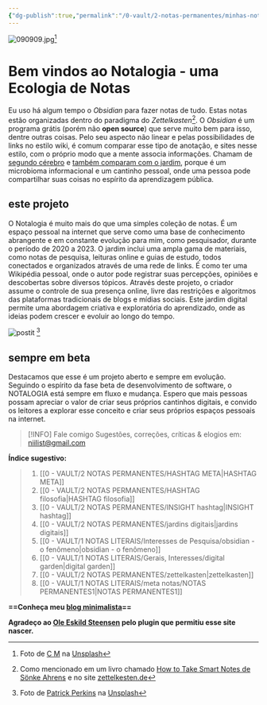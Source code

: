 ```yaml
---
{"dg-publish":true,"permalink":"/0-vault/2-notas-permanentes/minhas-notas-disponiveis-em-um-site-novo/","tags":["meta","zettelkasten","jardimdigital","academia","interessesgerais","pesquisa","PKM","gardenEntry","gardenEntry"],"dgHomeLink":true,"dgShowLocalGraph":true,"dgShowFileTree":true,"dgEnableSearch":true,"noteIcon":""}
---
```


![090909.jpg](https://mataroa.blog/images/9a181eea.jpeg)[^1]
#  Bem vindos ao Notalogia - uma Ecologia de Notas

Eu uso há algum tempo o *Obsidian* para fazer notas de tudo. Estas notas estão organizadas dentro do paradigma do *Zettelkasten*[^2]. O *Obsidian* é um programa grátis (porém não **open source**) que serve muito bem para isso, dentre outras coisas. Pelo seu aspecto não linear e pelas possibilidades de links no estilo wiki, é comum comparar esse tipo de anotação, e sites nesse estilo, com o próprio modo que a mente associa informações. Chamam de [segundo cérebro](https://www.youtube.com/watch?v=M49dw8KZGmA) e [também comparam com o jardim](https://notes.andymatuschak.org/About_these_notes), porque é um microbioma informacional e um cantinho pessoal, onde uma pessoa pode compartilhar suas coisas no espírito da aprendizagem pública. 

## este projeto

O Notalogia é muito mais do que uma simples coleção de notas. É um espaço pessoal na internet que serve como uma base de conhecimento abrangente e em constante evolução para mim, como pesquisador, durante o período de 2020 a 2023. O jardim inclui uma ampla gama de materiais, como notas de pesquisa, leituras online e guias de estudo, todos conectados e organizados através de uma rede de links. É como ter uma Wikipédia pessoal, onde o autor pode registrar suas percepções, opiniões e descobertas sobre diversos tópicos. Através deste projeto, o criador assume o controle de sua presença online, livre das restrições e algoritmos das plataformas tradicionais de blogs e mídias sociais. Este jardim digital permite uma abordagem criativa e exploratória do aprendizado, onde as ideias podem crescer e evoluir ao longo do tempo.

![postit](https://i.postimg.cc/02kNDXhK/patrick-perkins-ETRPjvb0-KM0-unsplash.jpg)
[^3]
## sempre em beta

Destacamos que esse é um projeto aberto e sempre em evolução. Seguindo o espírito da fase beta de desenvolvimento de software, o NOTALOGIA está sempre em fluxo e mudança. Espero que mais pessoas possam apreciar o valor de criar seus próprios cantinhos digitais, e convido os leitores a explorar esse conceito e criar seus próprios espaços pessoais na internet. 


> [!INFO] Fale comigo
> Sugestões, correções, críticas & elogios em: [niilist@gmail.com](mailto:niilist@gmail.com)

**Índice sugestivo:**

> 1. [[0 - VAULT/2 NOTAS PERMANENTES/HASHTAG META\|HASHTAG META]]
> 2. [[0 - VAULT/2 NOTAS PERMANENTES/HASHTAG filosofia\|HASHTAG filosofia]]
> 3. [[0 - VAULT/2 NOTAS PERMANENTES/INSIGHT hashtag\|INSIGHT hashtag]]
> 4. [[0 - VAULT/2 NOTAS PERMANENTES/jardins digitais\|jardins digitais]]
> 5. [[0 - VAULT/1 NOTAS LITERAIS/Interesses de Pesquisa/obsidian - o fenômeno\|obsidian - o fenômeno]]
> 6. [[0 - VAULT/1 NOTAS LITERAIS/Gerais, Interesses/digital garden\|digital garden]]
> 7. [[0 - VAULT/2 NOTAS PERMANENTES/zettelkasten\|zettelkasten]]
> 8. [[0 - VAULT/1 NOTAS LITERAIS/meta notas/NOTAS PERMANENTES1\|NOTAS PERMANENTES1]]

**==Conheça meu [blog minimalista](https://blog.walker.eco.br/)==**

**Agradeço ao [Ole Eskild Steensen](https://github.com/oleeskild/obsidian-digital-garden) pelo plugin que permitiu esse site nascer.**

[^1]: Foto de <a href="https://unsplash.com/pt-br/@ubahnverleih?utm_content=creditCopyText&utm_medium=referral&utm_source=unsplash">C M</a> na <a href="https://unsplash.com/pt-br/fotografias/livros-nas-prateleiras-no-quarto-X_j3b4rqnlk?utm_content=creditCopyText&utm_medium=referral&utm_source=unsplash">Unsplash</a>
[^2]: Como mencionado em um livro chamado [How to Take Smart Notes de Sönke Ahrens](https://www.amazon.com.br/How-Take-Smart-Notes-Technique/dp/3982438802) e no site [zettelkesten.de](https://zettelkasten.de/)
[^3]: Foto de [Patrick Perkins](https://unsplash.com/pt-br/@patrickperkins?utm_content=creditCopyText&utm_medium=referral&utm_source=unsplash) na [Unsplash](https://unsplash.com/pt-br/fotografias/assorted-notepads-ETRPjvb0KM0?utm_content=creditCopyText&utm_medium=referral&utm_source=unsplash)